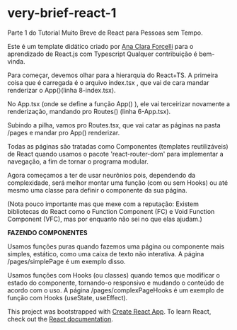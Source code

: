 # very-brief-react-1
Parte 1 do Tutorial Muito Breve de React para Pessoas sem Tempo.

Este é um template didático criado por [Ana Clara Forcelli](https://github.com/anacforcelli) para o aprendizado de React.js com Typescript
Qualquer contribuição é bem-vinda. 

Para começar, devemos olhar para a hierarquia do React+TS.
A primeira coisa que é carregada é o arquivo index.tsx , que vai de cara mandar renderizar o App()(linha 8-index.tsx).

No App.tsx (onde se define a função App() ), ele vai terceirizar novamente a renderização, mandando pro Routes() (linha 6-App.tsx). 

Subindo a pilha, vamos pro Routes.tsx, que vai catar as páginas na pasta /pages e mandar pro App() renderizar.

Todas as páginas são tratadas como Componentes (templates reutilizáveis) de React quando usamos o pacote 'react-router-dom' para implementar a navegação, a fim de tornar o programa modular.

Agora começamos a ter de usar neurônios pois, dependendo da complexidade, será melhor montar uma função (com ou sem Hooks) ou até mesmo uma classe para definir o componente da sua página. 

(Nota pouco importante mas que mexe com a reputação: Existem bibliotecas do React como o Function Component (FC) e Void Function Component (VFC), mas por enquanto não sei no que elas ajudam.)

**FAZENDO COMPONENTES**

Usamos funções puras quando fazemos uma página ou componente mais simples, estático, como uma caixa de texto não interativa. A página /pages/simplePage é um exemplo disso.

Usamos funções com Hooks (ou classes) quando temos que modificar o estado do componente, tornando-o responsivo e mudando o conteúdo de acordo com o uso. A página /pages/complexPageHooks é um exemplo de função com Hooks (useState, useEffect). 


This project was bootstrapped with [Create React App](https://github.com/facebook/create-react-app).
To learn React, check out the [React documentation](https://reactjs.org/).
